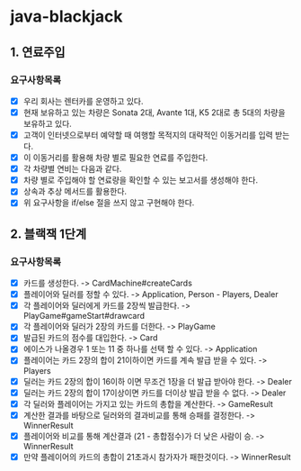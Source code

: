 # java-blackjack

## 1. 연료주입

### 요구사항목록

- [x] 우리 회사는 렌터카를 운영하고 있다.
- [x] 현재 보유하고 있는 차량은 Sonata 2대, Avante 1대, K5 2대로 총 5대의 차량을 보유하고 있다.
- [x] 고객이 인터넷으로부터 예약할 때 여행할 목적지의 대략적인 이동거리를 입력 받는다.
- [x] 이 이동거리를 활용해 차량 별로 필요한 연료를 주입한다.
- [x] 각 차량별 연비는 다음과 같다.
- [x] 차량 별로 주입해야 할 연료량을 확인할 수 있는 보고서를 생성해야 한다.
- [x] 상속과 추상 메서드를 활용한다.
- [x] 위 요구사항을 if/else 절을 쓰지 않고 구현해야 한다.

## 2. 블랙잭 1단계

### 요구사항목록

- [x] 카드를 생성한다. -> CardMachine#createCards
- [x] 플레이어와 딜러를 정할 수 있다. -> Application, Person - Players, Dealer
- [x] 각 플레이어와 딜러에게 카드를 2장씩 발급한다. -> PlayGame#gameStart#drawcard
- [x] 각 플레이어와 딜러가 2장의 카드를 더한다. -> PlayGame
- [x] 발급된 카드의 점수를 대입한다. -> Card
- [x] 에이스가 나올경우 1 또는 11 중 하나를 선택 할 수 있다. -> Application
- [x] 플레이어는 카드 2장의 합이 21이하이면 카드를 계속 발급 받을 수 있다. -> Players
- [x] 딜러는 카드 2장의 합이 16이하 이면 무조건 1장을 더 발급 받아야 한다. -> Dealer
- [x] 딜러는 카드 2장의 합이 17이상이면 카드를 더이상 발급 받을 수 없다. -> Dealer
- [x] 각 딜러와 플레이어는 가지고 있는 카드의 총합을 계산한다. -> GameResult
- [x] 계산한 결과를 바탕으로 딜러와의 결과비교를 통해 승패를 결정한다. -> WinnerResult
- [x] 플레이어와 비교를 통해 계산결과 (21 - 총합점수)가 더 낮은 사람이 승. -> WinnerResult
- [x] 만약 플레이어의 카드의 총합이 21초과시 참가자가 패한것이다. -> WinnerResult
